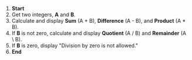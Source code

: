 1.  **Start**
2.  Get two integers, **A** and **B**.
3.  Calculate and display **Sum** (A + B), **Difference** (A - B), and **Product** (A * B).
4.  If **B** is not zero, calculate and display **Quotient** (A / B) and **Remainder** (A \ B).
5.  If **B** is zero, display "Division by zero is not allowed."
6.  **End**